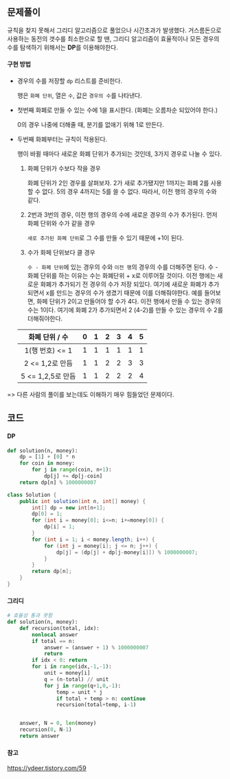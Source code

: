 ## 문제풀이

규칙을 찾지 못해서 그리디 알고리즘으로 풀었으나 시간초과가 발생했다. 거스름돈으로 사용하는 동전의 갯수를 최소한으로 할 땐, 그리디 알고리즘이 효율적이나 모든 경우의 수를 탐색하기 위해서는 **DP**를 이용해야한다.



#### 구현 방법

- 경우의 수를 저장할 `dp` 리스트를 준비한다.

  행은 `화폐 단위`, 열은 `수`, 값은 `경우의 수`를 나타낸다. 

- 첫번째 화폐로 만들 수 있는 수에 1을 표시한다. (화폐는 오름차순 되있어야 한다.)

  0의 경우 나중에 더해줄 때, 분기를 없애기 위해 1로 만든다.

- 두번째 화폐부터는 규칙이 적용된다.

  행이 바뀔 때마다 새로운 화폐 단위가 추가되는 것인데, 3가지 경우로 나눌 수 있다.

  1. 화폐 단위가 수보다 작을 경우

     화폐 단위가 2인 경우를 살펴보자. 2가 새로 추가됐지만 1까지는 화폐 2를 사용할 수 없다. 5의 경우 4까지는 5를 쓸 수 없다. 따라서, 이전 행의 경우의 수와 같다.

  2. 2번과 3번의 경우, 이전 행의 경우의 수에 새로운 경우의 수가 추가된다. 먼저 화폐 단위와 수가 같을 경우

     `새로 추가된 화폐 단위`로 그 수를 만들 수 있기 때문에 +1이 된다.

     

  3. 수가 화페 단위보다 클 경우

     `수 - 화폐 단위`에 있는 경우의 수와 `이전 행`의 경우의 수를 더해주면 된다. 수 - 화폐 단위를 하는 이유는 수는 화폐단위 + x로 이루어질 것이다. 이전 행에는 새로운 화폐가 추가되기 전 경우의 수가 저장 되있다. 여기에 새로운 화폐가 추가되면서 x를 만드는 경우의 수가 생겼기 때문에 이를 더해줘야한다. 예를 들어보면, 화페 단위가 2이고 만들어야 할 수가 4다. 이전 행에서 만들 수 있는 경우의 수는 1이다. 여기에 화폐 2가 추가되면서 2 (4-2)를 만들 수 있는 경우의 수 2를 더해줘야한다.

  |  화폐 단위 / 수   |  0   |  1   |  2   |  3   |  4   |  5   |
  | :---------------: | :--: | :--: | :--: | :--: | :--: | :--: |
  |  1(행 번호) <= 1  |  1   |  1   |  1   |  1   |  1   |  1   |
  |  2 <= 1,2로 만듬  |  1   |  1   |  2   |  2   |  3   |  3   |
  | 5 <= 1,2,5로 만듬 |  1   |  1   |  2   |  2   |  2   |  4   |



=> 다른 사람의 풀이를 보는데도 이해하기 매우 힘들었던 문제이다. 



## 코드

#### DP

```python
def solution(n, money):
    dp = [1] + [0] * n
    for coin in money:
        for j in range(coin, n+1):
            dp[j] += dp[j-coin]
    return dp[n] % 1000000007
```

```java
class Solution {
    public int solution(int n, int[] money) {
        int[] dp = new int[n+1];
        dp[0] = 1;
        for (int i = money[0]; i<=n; i+=money[0]) {
            dp[i] = 1;
        }
        for (int i = 1; i < money.length; i++) {
            for (int j = money[i]; j <= n; j++) {
                dp[j] = (dp[j] + dp[j-money[i]]) % 1000000007;
            }
        }
        return dp[n];
    }
}
```

#### 그리디

```python
# 효율성 통과 못함
def solution(n, money):
    def recursion(total, idx):
        nonlocal answer
        if total == n:
            answer = (answer + 1) % 1000000007
            return
        if idx < 0: return
        for i in range(idx,-1,-1):
            unit = money[i]
            q = (n-total) // unit
            for j in range(q+1,0,-1):
                temp = unit * j
                if total + temp > n: continue
                recursion(total+temp, i-1)


    answer, N = 0, len(money)
    recursion(0, N-1)
    return answer
```



#### 참고

https://ydeer.tistory.com/59